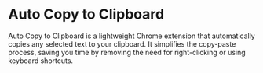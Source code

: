 <h1>Auto Copy to Clipboard</h1>
<p>Auto Copy to Clipboard is a lightweight Chrome extension that automatically copies any selected text to your clipboard. It simplifies the copy-paste process, saving you time by removing the need for right-clicking or using keyboard shortcuts.</p>
